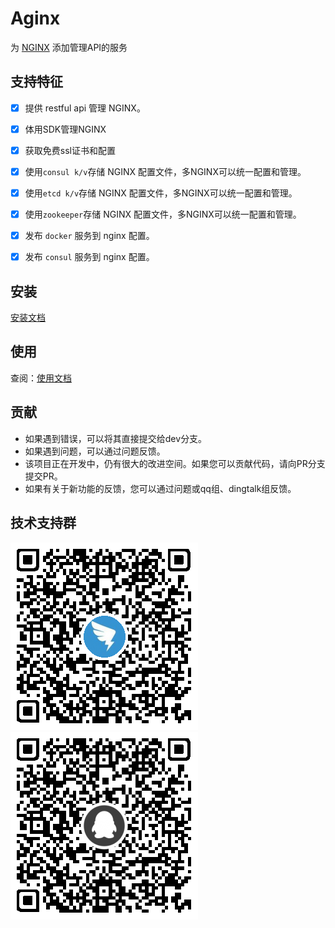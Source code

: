 # Aginx 

为 [NGINX][NGINX] 添加管理API的服务


## 支持特征 

- [X] 提供 restful api 管理 NGINX。
- [X] 体用SDK管理NGINX
- [X] 获取免费ssl证书和配置
- [X] 使用`consul k/v`存储 NGINX 配置文件，多NGINX可以统一配置和管理。
- [X] 使用`etcd k/v`存储 NGINX 配置文件，多NGINX可以统一配置和管理。
- [X] 使用`zookeeper`存储 NGINX 配置文件，多NGINX可以统一配置和管理。
- [X] 发布 `docker` 服务到 nginx 配置。
- [X] 发布 `consul` 服务到 nginx 配置。


## 安装

[安装文档](./docs/INSTALL.MD)

## 使用

查阅：[使用文档](./docs/USAGE.MD)

## 贡献

- 如果遇到错误，可以将其直接提交给dev分支。
- 如果遇到问题，可以通过问题反馈。
- 该项目正在开发中，仍有很大的改进空间。如果您可以贡献代码，请向PR分支提交PR。
- 如果有关于新功能的反馈，您可以通过问题或qq组、dingtalk组反馈。

## 技术支持群

![dingtalk](./docs/dingtalk2.png)
![qq](./docs/qq1.png)

[NGINX]: http://nginx.org